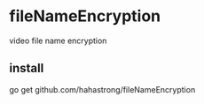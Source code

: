 # fileNameEncryption
video file name encryption

## install 
go get github.com/hahastrong/fileNameEncryption

